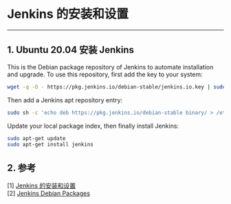 
# Jenkins 的安装和设置

---

## 1. Ubuntu 20.04 安装 Jenkins

This is the Debian package repository of Jenkins to automate installation and upgrade. To use this repository, first add the key to your system: 

```bash
wget -q -O - https://pkg.jenkins.io/debian-stable/jenkins.io.key | sudo apt-key add -
```

Then add a Jenkins apt repository entry: 

```bash
sudo sh -c 'echo deb https://pkg.jenkins.io/debian-stable binary/ > /etc/apt/sources.list.d/jenkins.list'
```

Update your local package index, then finally install Jenkins: 

```bash
sudo apt-get update
sudo apt-get install jenkins
```

## 2. 参考

[1] [Jenkins 的安装和设置](https://www.jenkins.io/zh/download/)  
[2] [Jenkins Debian Packages](https://pkg.jenkins.io/debian-stable/)  
